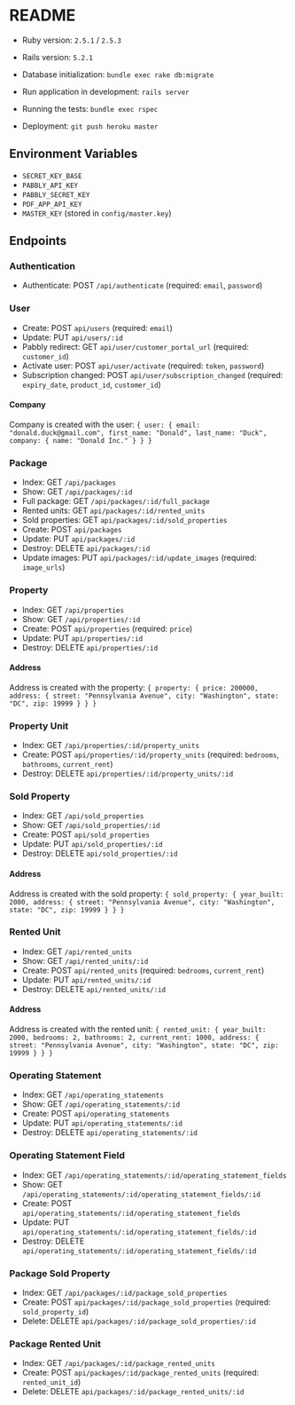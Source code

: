 # README

* Ruby version: `2.5.1` / `2.5.3`

* Rails version: `5.2.1`

* Database initialization: `bundle exec rake db:migrate`

* Run application in development: `rails server`

* Running the tests: `bundle exec rspec`

* Deployment: `git push heroku master`

## Environment Variables
* `SECRET_KEY_BASE`
* `PABBLY_API_KEY`
* `PABBLY_SECRET_KEY`
* `PDF_APP_API_KEY`
* `MASTER_KEY` (stored in `config/master.key`)

## Endpoints

### Authentication
* Authenticate: POST `/api/authenticate` (required: `email`, `password`)

### User
* Create: POST `api/users` (required: `email`)
* Update: PUT `api/users/:id`
* Pabbly redirect: GET `api/user/customer_portal_url` (required: `customer_id`)
* Activate user: POST `api/user/activate` (required: `token`, `password`)
* Subscription changed: POST `api/user/subscription_changed` (required: `expiry_date`, `product_id`, `customer_id`)

#### Company
Company is created with the user:
`{ user: { email: "donald.duck@gmail.com", first_name: "Donald", last_name: "Duck", company: { name: "Donald Inc." } } }`

### Package
* Index: GET `/api/packages` 
* Show: GET `/api/packages/:id`
* Full package: GET `/api/packages/:id/full_package`
* Rented units: GET `api/packages/:id/rented_units`
* Sold properties: GET `api/packages/:id/sold_properties`
* Create: POST `api/packages`
* Update: PUT `api/packages/:id`
* Destroy: DELETE `api/packages/:id`
* Update images: PUT `api/packages/:id/update_images` (required: `image_urls`)

### Property
* Index: GET `/api/properties` 
* Show: GET `/api/properties/:id`
* Create: POST `api/properties` (required: `price`)
* Update: PUT `api/properties/:id`
* Destroy: DELETE `api/properties/:id`


#### Address
Address is created with the property:
`{ property: { price: 200000, address: { street: "Pennsylvania Avenue", city: "Washington", state: "DC", zip: 19999 } } }`

### Property Unit
* Index: GET `/api/properties/:id/property_units` 
* Create: POST `api/properties/:id/property_units` (required: `bedrooms`, `bathrooms`, `current_rent`)
* Destroy: DELETE `api/properties/:id/property_units/:id`

### Sold Property
* Index: GET `/api/sold_properties` 
* Show: GET `/api/sold_properties/:id`
* Create: POST `api/sold_properties`
* Update: PUT `api/sold_properties/:id`
* Destroy: DELETE `api/sold_properties/:id`

#### Address
Address is created with the sold property:
`{ sold_property: { year_built: 2000, address: { street: "Pennsylvania Avenue", city: "Washington", state: "DC", zip: 19999 } } }`

### Rented Unit
* Index: GET `/api/rented_units` 
* Show: GET `/api/rented_units/:id`
* Create: POST `api/rented_units` (required: `bedrooms`, `current_rent`)
* Update: PUT `api/rented_units/:id`
* Destroy: DELETE `api/rented_units/:id`

#### Address
Address is created with the rented unit:
`{ rented_unit: { year_built: 2000, bedrooms: 2, bathrooms: 2, current_rent: 1000, address: { street: "Pennsylvania Avenue", city: "Washington", state: "DC", zip: 19999 } } }`

### Operating Statement
* Index: GET `/api/operating_statements` 
* Show: GET `/api/operating_statements/:id`
* Create: POST `api/operating_statements`
* Update: PUT `api/operating_statements/:id`
* Destroy: DELETE `api/operating_statements/:id`

### Operating Statement Field
* Index: GET `/api/operating_statements/:id/operating_statement_fields` 
* Show: GET `/api/operating_statements/:id/operating_statement_fields/:id`
* Create: POST `api/operating_statements/:id/operating_statement_fields`
* Update: PUT `api/operating_statements/:id/operating_statement_fields/:id`
* Destroy: DELETE `api/operating_statements/:id/operating_statement_fields/:id`

### Package Sold Property
* Index: GET `/api/packages/:id/package_sold_properties` 
* Create: POST `api/packages/:id/package_sold_properties` (required: `sold_property_id`)
* Delete: DELETE `api/packages/:id/package_sold_properties/:id`

### Package Rented Unit
* Index: GET `/api/packages/:id/package_rented_units` 
* Create: POST `api/packages/:id/package_rented_units` (required: `rented_unit_id`)
* Delete: DELETE `api/packages/:id/package_rented_units/:id`
